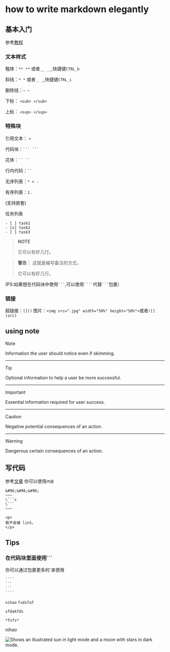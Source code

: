 # how to write markdown elegantly

## 基本入门
参考[教程](https://docs.github.com/zh/get-started/writing-on-github/getting-started-with-writing-and-formatting-on-github/basic-writing-and-formatting-syntax)
### 文本样式

粗体：`** **` 或者`__ __`,快捷键`CTRL_b`

斜线：`* *` 或者 `_ _`,快捷键`CTRL_i`

删除线：`~ ~`

下标： `<sub> </sub>`

上标： `<sup> </sup>`

### 特殊块

引用文本： `>`

代码块：` ``` ``` `

花体：` `` `` `

行内代码：` `` `

无序列表：` * + - `

有序列表：`1.`

(支持嵌套)

任务列表
```
- [ ] task1
- [x] task2
- [ ] task3
```

> **NOTE**
>
> 它可以有好几行。
> 
> 

> **警告：** 这就是编写备注的方式。
>
> 它可以有好几行。

(PS:如果想在代码块中使用` ``` `,可以使用` ```` `代替` ``` `包裹）

### 链接

超链接：`[]()`
图片：`<img src=".jpg" width="50%" height="50%">`或者`![](src)`
## using note

> [!NOTE]
> Information the user should notice even if skimming.


***
> [!TIP]
> Optional information to help a user be more successful.

***

> [!IMPORTANT]
> Essential information required for user success.
***
> [!CAUTION]
> Negative potential consequences of an action.
***
> [!WARNING]
> Dangerous certain consequences of an action.

## 写代码
参考[文章](https://developer.mozilla.org/zh-CN/docs/MDN/Writing_guidelines/Howto/Markdown_in_MDN#%E7%A4%BA%E4%BE%8B%E4%BB%A3%E7%A0%81%E5%9D%97)
你可以使用`内容`
```
&#96;&#96;&#96;
~~~
\```c
\```
~~~
```

```html-nolint
<p>
我不会被 lint。
</p>
```
## Tips
### 在代码块里面使用```
你可以通过包裹更多的`来使用
`````
````
```
```
````
`````

``
nihao
``
`fsdsfaf
`
```
sfdakfds
```
````
*fsfs*
````
*nihao*

<picture>
  <source media="(prefers-color-scheme: dark)" srcset="https://user-images.githubusercontent.com/25423296/163456776-7f95b81a-f1ed-45f7-b7ab-8fa810d529fa.png">

  <img alt="Shows an illustrated sun in light mode and a moon with stars in dark mode." src="https://user-images.githubusercontent.com/25423296/163456779-a8556205-d0a5-45e2-ac17-42d089e3c3f8.png">
</picture>